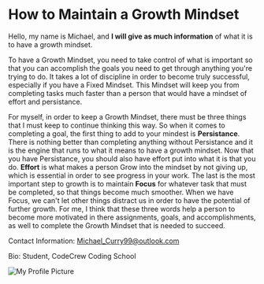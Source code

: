 # How to Maintain a Growth Mindset 


Hello, my name is Michael, and **I will give as much information** of  what it is to have a growth mindset.

To have a Growth Mindset, you need to take control of what is important so that you can accomplish the goals you need to
get through anything you're trying to do. It takes a lot of discipline in order to become truly successful, especially if
you have a Fixed Mindset. This Mindset will keep you from completing tasks much faster than a person that would have a mindset of effort
and persistance. 

For myself, in order to keep a Growth Mindset, there must be three things that I must keep to continue thinking this way. So when it comes to completing a
goal, the first thing to add to your mindest is **Persistance**. There is nothing better than completing anything without Persistance and it is the engine that
runs to what it means to have a growth mindset. Now that you have Persistance, you should also have effort put into what it is that you do. **Effort** is what makes
a person Grow into the mindset by not giving up, which is essential in order to see progress in your work. The last is the most important step to growth is to maintain 
**Focus** for whatever task that must be completed, so that things become much smoother. When we have Focus, we can't let other things distract us in order to have the potential
of further growth. For me, I think that these three words help a person to become more motivated in there assignments, goals, and accomplishments, as well to complete the Growth
Mindset that is needed to succeed.

Contact Information: Michael_Curry99@outlook.com

Bio: Student, CodeCrew Coding School

![My Profile Picture](https://scontent.fmem1-2.fna.fbcdn.net/v/t39.30808-6/238854603_4158310797594837_558865989492051096_n.jpg?_nc_cat=102&ccb=1-5&_nc_sid=09cbfe&_nc_ohc=UTN9ntmh4PIAX9fHxnR&_nc_ht=scontent.fmem1-2.fna&oh=f22aca6bc0c97a37f472b2b2bd3f103b&oe=616FBAF8)
